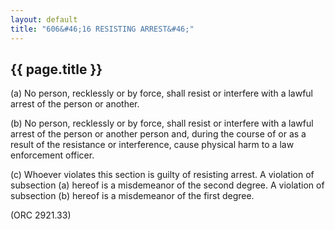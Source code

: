```yaml
---
layout: default 
title: "606&#46;16 RESISTING ARREST&#46;"
---
```


{{ page.title }}
----------------

​(a) No person, recklessly or by force, shall resist or interfere with a
lawful arrest of the person or another.

​(b) No person, recklessly or by force, shall resist or interfere with a
lawful arrest of the person or another person and, during the course of
or as a result of the resistance or interference, cause physical harm to
a law enforcement officer.

​(c) Whoever violates this section is guilty of resisting arrest. A
violation of subsection (a) hereof is a misdemeanor of the second
degree. A violation of subsection (b) hereof is a misdemeanor of the
first degree.

(ORC 2921.33)
